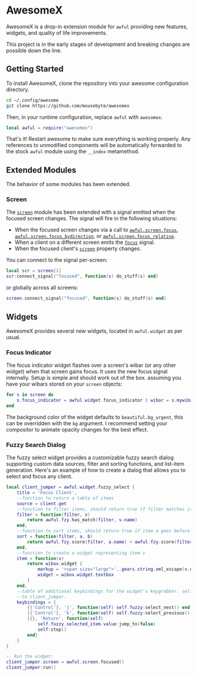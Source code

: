 # AwesomeX
AwesomeX is a drop-in extension module for `awful` providing new features, widgets, and quality of life improvements.

This project is in the early stages of development and breaking changes are possible down the line.

## Getting Started
To install AwesomeX, clone the repository into your awesome configuration directory.
```bash
cd ~/.config/awesome
git clone https://github.com/mousebyte/awesomex
```
Then, in your runtime configuration, replace `awful` with `awesomex`.
```lua
local awful = require("awesomex")
```

That's it! Restart awesome to make sure everything is working properly. Any references to unmodified components will be
automatically forwarded to the stock `awful` module using the `__index` metamethod.

## Extended Modules
The behavior of some modules has been extended.

### Screen
The [`screen`](https://awesomewm.org/doc/api/classes/screen.html) module has been extended with a signal emitted when the
focused screen changes. The signal will fire in the following situations:
* When the focused screen changes via a call to [`awful.screen.focus`](https://awesomewm.org/doc/api/classes/screen.html#awful.screen.focus),
  [`awful.screen.focus_bydirection`](https://awesomewm.org/doc/api/classes/screen.html#awful.screen.focus_bydirection), or
  [`awful.screen.focus_relative`](https://awesomewm.org/doc/api/classes/screen.html#awful.screen.focus_relative).
* When a client on a different screen emits the [`focus`](https://awesomewm.org/doc/api/classes/client.html#client.focus) signal.
* When the focused client's [`screen`](https://awesomewm.org/doc/api/classes/client.html#client.screen) property changes.

You can connect to the signal per-screen:
```lua
local scr = screen[1]
scr:connect_signal("focused", function(s) do_stuff(s) end)
```

or globally across all screens:
```lua
screen.connect_signal("focused", function(s) do_stuff(s) end)
```

## Widgets
AwesomeX provides several new widgets, located in `awful.widget` as per usual.

### Focus Indicator
The focus indicator widget flashes over a screen's wibar (or any other widget) when that screen gains focus.
It uses the new focus signal internally. Setup is simple and should work out of the box. assuming you have your
wibars stored on your `screen` objects:
```lua
for s in screen do
    s.focus_indicator = awful.widget.focus_indicator { wibar = s.mywibar }
end
```

The background color of the widget defaults to `beautiful.bg_urgent`, this can be overridden with the `bg` argument.
I recommend setting your compositor to animate opacity changes for the best effect.

### Fuzzy Search Dialog
The fuzzy select widget provides a customizable fuzzy search dialog supporting custom data sources, filter and sorting functions,
and list-item generation. Here's an example of how to create a dialog that allows you to select and focus any client.
```lua
local client_jumper = awful.widget.fuzzy_select { 
    title = 'Focus Client',
    --function to return a table of items
    source = client.get
    --function to filter items, should return true if filter matches item v
    filter = function(filter, v)
        return awful.fzy.has_match(filter, v.name)
    end,
    --function to sort items, should return true if item a goes before item b
    sort = function(filter, a, b)
        return awful.fzy.score(filter, a.name) > awful.fzy.score(filter, b.name)
    end,
    --function to create a widget representing item v
    item = function(v)
        return wibox.widget {
            markup = '<span size="large">'..gears.string.xml_escape(v.name)..'</span>',
            widget = wibox.widget.textbox
        }
    end,
    --table of additional keybindings for the widget's keygrabber. self.fuzzy is a reference
    --to client_jumper.
    keybindings = {
        {{'Control'}, 'j', function(self) self.fuzzy:select_next() end },
        {{'Control'}, 'k', function(self) self.fuzzy:select_previous() end },
        {{}, 'Return', function(self)
            self.fuzzy.selected_item.value:jump_to(false)
            self:stop()
        end}
    }
}

-- Run the widget:
client_jumper.screen = awful.screen.focused()
client_jumper:run()
```
